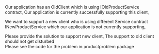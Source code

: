 Our application has an OldClient which is using IOldProductService contract,
Our application is currently successfully supporting this client, 

We want to support a new client who is using different Service contract INewProductService which our application is not currently supporting,

Please provide the solution to support new client, The support to old client should not get disturbed  
Please see the code for the problem in productproblem package
